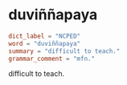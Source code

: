 # duviññapaya

``` toml
dict_label = "NCPED"
word = "duviññapaya"
summary = "difficult to teach."
grammar_comment = "mfn."
```

difficult to teach.

